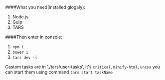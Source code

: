 ####What  you need(installed glogaly):
1. Node.js
2. Gulp
3. TARS

####Then enter in console:
1. `npm i`
2. `bower i`
3. `tars dev -l`

Castom tasks are in './tars/user-tasks', it's `critical`, `minify-html`, `uncss` you can start them using command `tars start taskName`
